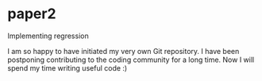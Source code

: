 # paper2
Implementing regression 

I am so happy to have initiated my very own Git repository.
I have been postponing contributing to the coding community for a long time.
Now I will spend my time writing useful code :)
